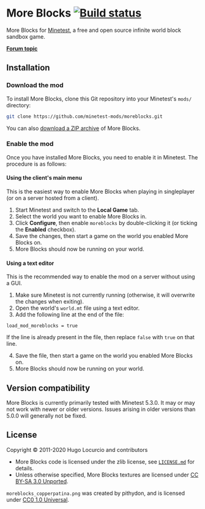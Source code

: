 # More Blocks [![Build status](https://github.com/minetest-mods/moreblocks/workflows/build/badge.svg)](https://github.com/minetest-mods/moreblocks/actions)

More Blocks for [Minetest](https://www.minetest.net/), a free and open source infinite
world block sandbox game.

[**Forum topic**](https://forum.minetest.net/viewtopic.php?f=11&t=509)

## Installation

### Download the mod

To install More Blocks, clone this Git repository into your Minetest's `mods/`
directory:

```bash
git clone https://github.com/minetest-mods/moreblocks.git
```

You can also
[download a ZIP archive](https://github.com/minetest-mods/moreblocks/archive/master.zip)
of More Blocks.

### Enable the mod

Once you have installed More Blocks, you need to enable it in Minetest.
The procedure is as follows:

#### Using the client's main menu

This is the easiest way to enable More Blocks when playing in singleplayer
(or on a server hosted from a client).

1. Start Minetest and switch to the **Local Game** tab.
2. Select the world you want to enable More Blocks in.
3. Click **Configure**, then enable `moreblocks` by double-clicking it
   (or ticking the **Enabled** checkbox).
4. Save the changes, then start a game on the world you enabled More Blocks on.
5. More Blocks should now be running on your world.

#### Using a text editor

This is the recommended way to enable the mod on a server without using a GUI.

1. Make sure Minetest is not currently running (otherwise, it will overwrite
   the changes when exiting).
2. Open the world's `world.mt` file using a text editor.
3. Add the following line at the end of the file:

```text
load_mod_moreblocks = true
```

If the line is already present in the file, then replace `false` with `true`
on that line.

4. Save the file, then start a game on the world you enabled More Blocks on.
5. More Blocks should now be running on your world.

## Version compatibility

More Blocks is currently primarily tested with Minetest 5.3.0.
It may or may not work with newer or older versions. Issues arising in older
versions than 5.0.0 will generally not be fixed.

## License

Copyright © 2011-2020 Hugo Locurcio and contributors

- More Blocks code is licensed under the zlib license, see
  [`LICENSE.md`](LICENSE.md) for details.
- Unless otherwise specified, More Blocks textures are licensed under
  [CC BY-SA 3.0 Unported](https://creativecommons.org/licenses/by-sa/3.0/).

`moreblocks_copperpatina.png` was created by pithydon, and is licensed under
[CC0 1.0 Universal](https://creativecommons.org/publicdomain/zero/1.0/).
